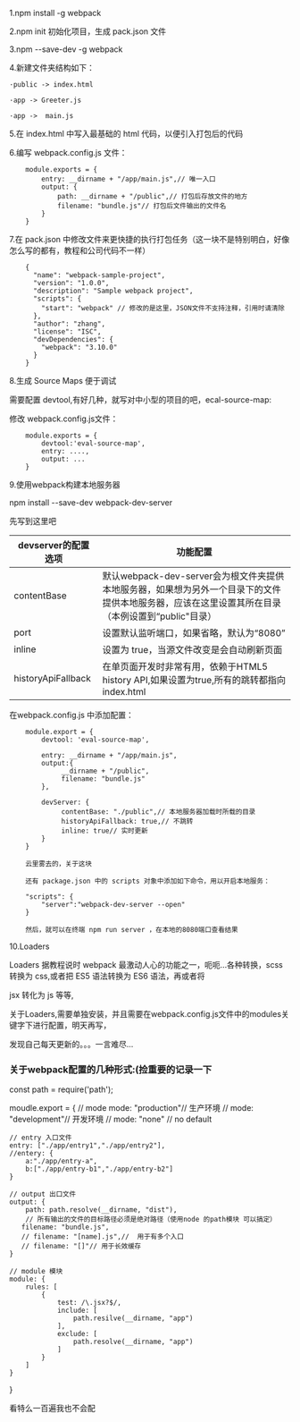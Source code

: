 1.npm  install -g webpack

2.npm init 初始化项目，生成 pack.json 文件

3.npm --save-dev -g webpack

4.新建文件夹结构如下：

    ·public -> index.html

    ·app -> Greeter.js

    ·app ->  main.js

5.在 index.html 中写入最基础的 html 代码，以便引入打包后的代码

6.编写 webpack.config.js 文件：

        module.exports = {
            entry: __dirname + "/app/main.js",// 唯一入口
            output: {
                path: __dirname + "/public",// 打包后存放文件的地方
                filename: "bundle.js"// 打包后文件输出的文件名
            }
        }

7.在 pack.json 中修改文件来更快捷的执行打包任务（这一块不是特别明白，好像怎么写的都有，教程和公司代码不一样）

        {
          "name": "webpack-sample-project",
          "version": "1.0.0",
          "description": "Sample webpack project",
          "scripts": {
            "start": "webpack" // 修改的是这里，JSON文件不支持注释，引用时请清除
          },
          "author": "zhang",
          "license": "ISC",
          "devDependencies": {
            "webpack": "3.10.0"
          }
        }

8.生成 Source Maps 便于调试

需要配置 devtool,有好几种，就写对中小型的项目的吧，ecal-source-map:

修改 webpack.config.js文件：

        module.exports = {
            devtool:'eval-source-map',
            entry: ....,
            output: ...
        }

9.使用webpack构建本地服务器

npm install --save-dev webpack-dev-server

先写到这里吧

|devserver的配置选项|功能配置|
|---|---|
|contentBase|默认webpack-dev-server会为根文件夹提供本地服务器，如果想为另外一个目录下的文件提供本地服务器，应该在这里设置其所在目录（本例设置到“public"目录）|
|port|设置默认监听端口，如果省略，默认为“8080”|
|inline|设置为 true，当源文件改变是会自动刷新页面|
|historyApiFallback|在单页面开发时非常有用，依赖于HTML5 history API,如果设置为true,所有的跳转都指向index.html|

在webpack.config.js 中添加配置：

        module.export = {
            devtool: 'eval-source-map',

            entry: __dirname + "/app/main.js",
            output:{
                 __dirname + "/public",
                 filename: "bundle.js"
            },

            devServer: {
                 contentBase: "./public",// 本地服务器加载时所载的目录
                 historyApiFallback: true,// 不跳转
                 inline: true// 实时更新
            }
        }

        云里雾去的，关于这块

        还有 package.json 中的 scripts 对象中添加如下命令，用以开启本地服务：

        "scripts": {
            "server":"webpack-dev-server --open"
        }

        然后，就可以在终端 npm run server ，在本地的8080端口查看结果
10.Loaders

Loaders 据教程说时 webpack 最激动人心的功能之一，呃呃...各种转换，scss 转换为 css,或者把 ES5 语法转换为 ES6 语法，再或者将

jsx 转化为 js 等等,

关于Loaders,需要单独安装，并且需要在webpack.config.js文件中的modules关键字下进行配置，明天再写，


发现自己每天更新的。。。一言难尽... 

### 关于webpack配置的几种形式:(捡重要的记录一下

const path = require('path');

moudle.export = {
    // mode 
    mode: "production"// 生产环境
    // mode: "development"// 开发环境
    // mode: "none" // no default
    
    // entry 入口文件
    entry: ["./app/entry1","./app/entry2"],
    //entery: {
        a:"./app/entry-a",
        b:["./app/entry-b1","./app/entry-b2"]
    }
    
    // output 出口文件
    output: {
        path: path.resolve(__dirname, "dist"),
        // 所有输出的文件的目标路径必须是绝对路径（使用node 的path模块 可以搞定）
       filename: "bundle.js",
       // filename: "[name].js",//  用于有多个入口
       // filename: "[]"// 用于长效缓存
    }
    
    // module 模块 
    module: {
        rules: [
            {
                test: /\.jsx?$/,
                include: [
                    path.resilve(__dirname, "app")
                ],
                exclude: [
                    path.resolve(__dirname, "app")
                ]
            }
        ]
    }
}

看特么一百遍我也不会配

